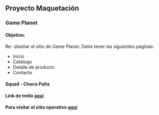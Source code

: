 ## Proyecto Maquetación
### Game Planet

#### Objetivo:
Re- diseñar el sitio de Game Planet. 
Debe tener las siguientes páginas:

* Inicio
* Catálogo
* Detalle de producto
* Contacto

#### Squad - Choco Palta


#### Link de trello [aquí](https://trello.com/b/fQWmrh6i/proyecto-maquetado)

#### Para visitar el sitio operativo [aquí](https://ValenMiranda.github.io/game-planet)

